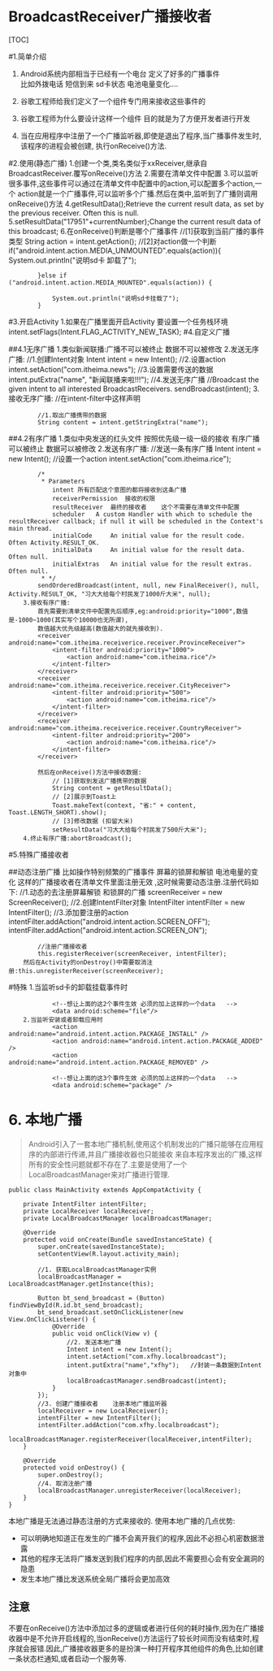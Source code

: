 # BroadcastReceiver广播接收者

[TOC]

#1.简单介绍

1. Android系统内部相当于已经有一个电台 定义了好多的广播事件  
比如外拨电话 短信到来 sd卡状态  电池电量变化....

2. 谷歌工程师给我们定义了一个组件专门用来接收这些事件的

3. 谷歌工程师为什么要设计这样一个组件  目的就是为了方便开发者进行开发 

4. 当在应用程序中注册了一个广播监听器,即使是退出了程序,当广播事件发生时,该程序的进程会被创建,
执行onReceive()方法.

#2.使用(静态广播)
		1.创建一个类,类名类似于xxReceiver,继承自BroadcastReceiver.覆写onReceive()方法
		2.需要在清单文件中配置
		3.可以监听很多事件,这些事件可以通过在清单文件中配置<intent-filter>中的action,可以配置多个action,一个
			action就是一个广播事件,可以监听多个广播.然后在类中,监听到了广播则调用onReceive()方法
		4.getResultData();Retrieve the current result data, as set by the previous receiver. Often this is null.
		5.setResultData("17951"+currentNumber);Change the current result data of this broadcast; 
		6.在onReceive()判断是哪个广播事件
			//[1]获取到当前广播的事件类型 
			String action = intent.getAction();
			//[2]对action做一个判断 
			if("android.intent.action.MEDIA_UNMOUNTED".equals(action)){
				System.out.println("说明sd卡 卸载了");
				
			}else if ("android.intent.action.MEDIA_MOUNTED".equals(action)) {
				
				System.out.println("说明sd卡挂载了");
			}
#3.开启Activity
		1.如果在广播里面开启Activity 要设置一个任务栈环境
			intent.setFlags(Intent.FLAG_ACTIVITY_NEW_TASK);	
#4.自定义广播

##4.1无序广播
		1.类似新闻联播:广播不可以被终止  数据不可以被修改 
		2.发送无序广播:
			//1.创建Intent对象
			Intent intent = new Intent();
			//2.设置action
			intent.setAction("com.itheima.news");
			//3.设置需要传送的数据
			intent.putExtra("name", "新闻联播来啦!!!");
			//4.发送无序广播
			//Broadcast the given intent to all interested BroadcastReceivers. 
			sendBroadcast(intent);
		3.接收无序广播:
			//在intent-filter中这样声明
			 <action android:name="com.itheima.news"/>

			//1.取出广播携带的数据
			String content = intent.getStringExtra("name");
		
##4.2有序广播
		1.类似中央发送的红头文件  按照优先级一级一级的接收 有序广播可以被终止 数据可以被修改 
		2.发送有序广播:
			//发送一条有序广播
			Intent intent = new Intent();
			//设置一个action
			intent.setAction("com.itheima.rice");
			
			/*
			 * Parameters
				intent 所有匹配这个意图的都将接收到这条广播
				receiverPermission 	接收的权限
				resultReceiver 	最终的接收者    这个不需要在清单文件中配置
				scheduler 	A custom Handler with which to schedule the resultReceiver callback; if null it will be scheduled in the Context's main thread.
				initialCode 	An initial value for the result code. Often Activity.RESULT_OK.
				initialData 	An initial value for the result data. Often null.
				initialExtras 	An initial value for the result extras. Often null.
			 * */
			sendOrderedBroadcast(intent, null, new FinalReceiver(), null, Activity.RESULT_OK, "习大大给每个村民发了1000斤大米", null);
		3.接收有序广播:
			首先需要到清单文件中配置先后顺序,eg:android:priority="1000",数值是-1000~1000(其实写个10000也无所谓),
			数值越大优先级越高(数值越大的就先接收到).
			<receiver android:name="com.itheima.receiverice.receiver.ProvinceReceiver">
	            <intent-filter android:priority="1000">
	                <action android:name="com.itheima.rice"/>
	            </intent-filter>
	        </receiver>
	        <receiver android:name="com.itheima.receiverice.receiver.CityReceiver">
	            <intent-filter android:priority="500">
	                <action android:name="com.itheima.rice"/>
	            </intent-filter>
	        </receiver>
	        <receiver android:name="com.itheima.receiverice.receiver.CountryReceiver">
	            <intent-filter android:priority="200">
	                <action android:name="com.itheima.rice"/>
	            </intent-filter>
	        </receiver>
			
			然后在onReceive()方法中接收数据:
				// [1]获取到发送广播携带的数据
				String content = getResultData();
				// [2]展示到Toast上
				Toast.makeText(context, "省:" + content, Toast.LENGTH_SHORT).show();
				// [3]修改数据 (扣留大米)
				setResultData("习大大给每个村民发了500斤大米");
	    4.终止有序广播:abortBroadcast();

#5.特殊广播接收者

##动态注册广播
		比如操作特别频繁的广播事件 屏幕的锁屏和解锁 电池电量的变化 这样的广播接收者在清单文件里面注册无效
		,这时候需要动态注册.注册代码如下:
			//1.动态的去注册屏幕解锁 和锁屏的广播
			screenReceiver = new ScreenReceiver();
			//2.创建IntentFilter对象
			IntentFilter intentFilter = new IntentFilter();
			//3.添加要注册的action
			intentFilter.addAction("android.intent.action.SCREEN_OFF");
			intentFilter.addAction("android.intent.action.SCREEN_ON");
			
			//注册广播接收者
			this.registerReceiver(screenReceiver, intentFilter);
		然后在Activity的onDestroy()中需要取消注册:this.unregisterReceiver(screenReceiver);

#特殊
		1.当监听sd卡的卸载挂载事件时
			    <action android:name="android.intent.action.MEDIA_MOUNTED" />
                <action android:name="android.intent.action.MEDIA_UNMOUNTED" />
                
                <!--想让上面的这2个事件生效 必须的加上这样的一个data   -->
                <data android:scheme="file"/>
		2.当监听安装或者卸载应用时
				<action android:name="android.intent.action.PACKAGE_INSTALL" />
                <action android:name="android.intent.action.PACKAGE_ADDED" />
                <action android:name="android.intent.action.PACKAGE_REMOVED" />

				<!--想让上面的这3个事件生效 必须的加上这样的一个data   -->
                <data android:scheme="package" />


# 6. 本地广播
> Android引入了一套本地广播机制,使用这个机制发出的广播只能够在应用程序的内部进行传递,并且广播接收器也只能接收
来自本程序发出的广播,这样所有的安全性问题就都不存在了.主要是使用了一个LocalBroadcastManager来对广播进行管理.

	public class MainActivity extends AppCompatActivity {

	    private IntentFilter intentFilter;
	    private LocalReceiver localReceiver;
	    private LocalBroadcastManager localBroadcastManager;
	
	    @Override
	    protected void onCreate(Bundle savedInstanceState) {
	        super.onCreate(savedInstanceState);
	        setContentView(R.layout.activity_main);
	
	        //1. 获取LocalBroadcastManager实例
	        localBroadcastManager = LocalBroadcastManager.getInstance(this);
	
	        Button bt_send_broadcast = (Button) findViewById(R.id.bt_send_broadcast);
	        bt_send_broadcast.setOnClickListener(new View.OnClickListener() {
	            @Override
	            public void onClick(View v) {
	                //2. 发送本地广播
	                Intent intent = new Intent();
	                intent.setAction("com.xfhy.localbroadcast");
	                intent.putExtra("name","xfhy");   //封装一条数据到Intent对象中
	                localBroadcastManager.sendBroadcast(intent);
	            }
	        });
	        //3. 创建广播接收者    注册本地广播监听器
	        localReceiver = new LocalReceiver();
	        intentFilter = new IntentFilter();
	        intentFilter.addAction("com.xfhy.localbroadcast");
	        localBroadcastManager.registerReceiver(localReceiver,intentFilter);
	    }
	
	    @Override
	    protected void onDestroy() {
	        super.onDestroy();
	        //4. 取消注册广播
	        localBroadcastManager.unregisterReceiver(localReceiver);
	    }
	}

本地广播是无法通过静态注册的方式来接收的.
使用本地广播的几点优势:

- 可以明确地知道正在发生的广播不会离开我们的程序,因此不必担心机密数据泄露
- 其他的程序无法将广播发送到我们程序的内部,因此不需要担心会有安全漏洞的隐患
- 发生本地广播比发送系统全局广播将会更加高效

## 注意
不要在onReceive()方法中添加过多的逻辑或者进行任何的耗时操作,因为在广播接收器中是不允许开启线程的,当onReceive()方法运行了较长时间而没有结束时,程序就会报错.因此,广播接收器更多的是扮演一种打开程序其他组件的角色,比如创建一条状态栏通知,或者启动一个服务等.